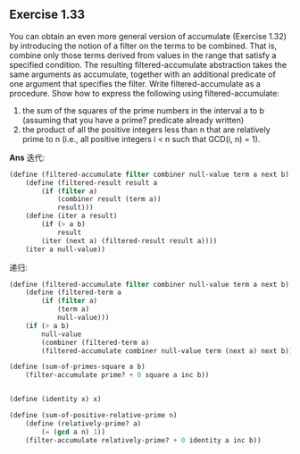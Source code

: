 ## Exercise 1.33

You can obtain an even more general version of accumulate (Exercise 1.32) by introducing the notion of a filter on the terms to be combined. That is, combine only those terms derived from values in the range that satisfy a specified condition. The resulting filtered-accumulate abstraction takes the same arguments as accumulate, together with an additional predicate of one argument that specifies the filter. Write filtered-accumulate as a procedure. Show how to express the following using filtered-accumulate:

1. the sum of the squares of the prime numbers in the interval a to b (assuming that you have a prime? predicate already written)
2. the product of all the positive integers less than n that are relatively prime to n (i.e., all positive integers i < n such that GCD(i, n) = 1).

**Ans**
迭代:

```scheme
(define (filtered-accumulate filter combiner null-value term a next b)
    (define (filtered-result result a
        (if (filter a)
            (combiner result (term a))
            result)))
    (define (iter a result)
        (if (> a b)
            result
        (iter (next a) (filtered-result result a))))
    (iter a null-value))
```

递归:

```scheme
(define (filtered-accumulate filter combiner null-value term a next b)
    (define (filtered-term a
        (if (filter a)
            (term a)
            null-value)))
    (if (> a b)
        null-value
        (combiner (filtered-term a)
        (filtered-accumulate combiner null-value term (next a) next b))))
```

```scheme
(define (sum-of-primes-square a b)
    (filter-accumulate prime? + 0 square a inc b))
```

```scheme

(define (identity x) x)

(define (sum-of-positive-relative-prime n)
    (define (relatively-prime? a)
        (= (gcd a n) 1))
    (filter-accumulate relatively-prime? + 0 identity a inc b))
```

